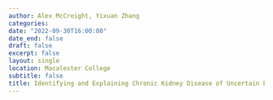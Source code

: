 ```yaml
---
author: Alex McCreight, Yixuan Zhang
categories:
date: "2022-09-30T16:00:00"
date_end: false
draft: false
excerpt: false
layout: single
location: Macalester College
subtitle: false
title: Identifying and Explaining Chronic Kidney Disease of Uncertain Etiology
---
```


